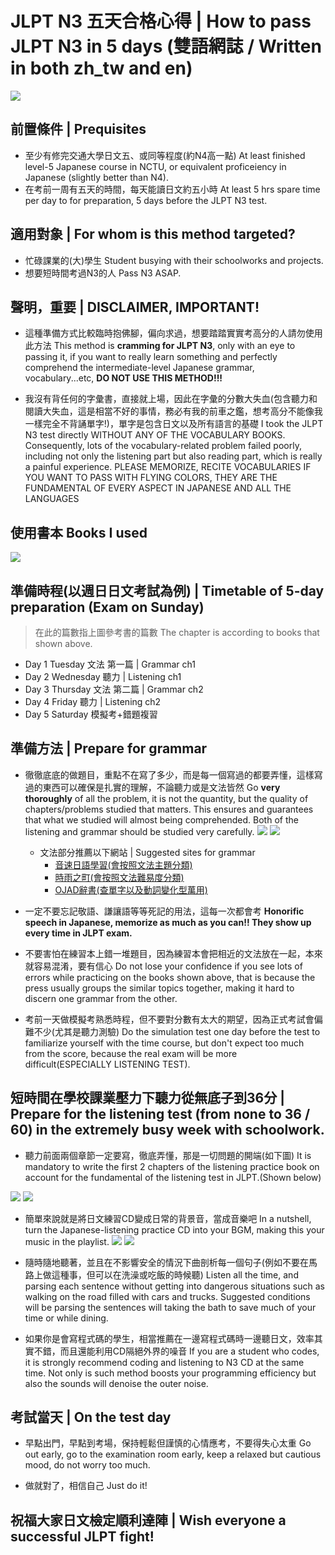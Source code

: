 # JLPT N3 五天合格心得 | How to pass JLPT N3 in 5 days (雙語網誌 / Written in both zh_tw and en)
![](https://i.imgur.com/YDdUU0q.png)

## 前置條件 | Prequisites
* 至少有修完交通大學日文五、或同等程度(約N4高一點) 
At least finished level-5 Japanese course in NCTU, or equivalent proficeiency in Japanese (slightly better than N4).
* 在考前一周有五天的時間，每天能讀日文約五小時 
At least 5 hrs spare time per day to for preparation, 5 days before the JLPT N3 test.

## 適用對象 | For whom is this method targeted?
* 忙碌課業的(大)學生 
Student busying with their schoolworks and projects.
* 想要短時間考過N3的人 
Pass N3 ASAP.

## 聲明，重要 | DISCLAIMER, IMPORTANT!
* 這種準備方式比較臨時抱佛腳，偏向求過，想要踏踏實實考高分的人請勿使用此方法 
This method is **cramming for JLPT N3**, only with an eye to passing it, if you want to really learn something and perfectly comprehend the intermediate-level Japanese grammar, vocabulary...etc, **DO NOT USE THIS METHOD!!!**

* 我沒有背任何的字彙書，直接就上場，因此在字彙的分數大失血(包含聽力和閱讀大失血，這是相當不好的事情，務必有我的前車之鑑，想考高分不能像我一樣完全不背誦單字!)，單字是包含日文以及所有語言的基礎 
I took the JLPT N3 test directly WITHOUT ANY OF THE VOCABULARY BOOKS. Consequently, lots of the vocabulary-related problem failed poorly, including not only the listening part but also reading part, which is really a painful experience. PLEASE MEMORIZE, RECITE VOCABULARIES IF YOU WANT TO PASS WITH FLYING COLORS, THEY ARE THE FUNDAMENTAL OF EVERY ASPECT IN JAPANESE AND ALL THE LANGUAGES


## 使用書本 Books I used

![](https://i.imgur.com/5fWNWWr.jpg)

## 準備時程(以週日日文考試為例) | Timetable of 5-day preparation (Exam on Sunday)
> 在此的篇數指上圖參考書的篇數 
>  The chapter is according to books that shown above.
* Day 1 Tuesday 文法 第一篇 | Grammar ch1
* Day 2 Wednesday 聽力 | Listening ch1
* Day 3 Thursday 文法 第二篇 | Grammar ch2
* Day 4 Friday 聽力 | Listening ch2
* Day 5 Saturday 模擬考+錯題複習

## 準備方法 | Prepare for grammar

* 徹徹底底的做題目，重點不在寫了多少，而是每一個寫過的都要弄懂，這樣寫過的東西可以確保是扎實的理解，不論聽力或是文法皆然
Go **very thoroughly** of all the problem, it is not the quantity, but the quality of chapters/problems studied that matters. This ensures and guarantees that what we studied will almost being comprehended. Both of the listening and grammar should be studied very carefully.
![](https://i.imgur.com/4mxEYvN.jpg)
![](https://i.imgur.com/InUMNT5.jpg)

    * 文法部分推薦以下網站 | Suggested sites for grammar
        * [音速日語學習(會按照文法主題分類)](https://jp.sonic-learning.com/)
        * [時雨之町(會按照文法難易度分類)](https://www.sigure.tw/learn-japanese/grammar/medium)
        * [OJAD辭書(查單字以及動詞變化型萬用)](http://www.gavo.t.u-tokyo.ac.jp/ojad/)

* 一定不要忘記敬語、謙讓語等等死記的用法，這每一次都會考
**Honorific speech in Japanese, memorize as much as you can!! They show up every time in JLPT exam.**

* 不要害怕在練習本上錯一堆題目，因為練習本會把相近的文法放在一起，本來就容易混淆，要有信心
Do not lose your confidence if you see lots of errors while practicing on the books shown above, that is because the press usually groups the similar topics together, making it hard to discern one grammar from the other.

* 考前一天做模擬考熟悉時程，但不要對分數有太大的期望，因為正式考試會偏難不少(尤其是聽力測驗)
Do the simulation test one day before the test to familiarize yourself with the time course, but don't expect too much from the score, because the real exam will be more difficult(ESPECIALLY LISTENING TEST).
## 短時間在學校課業壓力下聽力從無底子到36分 | Prepare for the listening test (from none to 36 / 60) in the extremely busy week with schoolwork.

* 聽力前面兩個章節一定要寫，徹底弄懂，那是一切問題的開端(如下圖)
It is mandatory to write the first 2 chapters of the listening practice book on account for the fundamental of the listening test in JLPT.(Shown below)

![](https://i.imgur.com/t6SQ5Oq.jpg)
![](https://i.imgur.com/BNm2K75.jpg)

* 簡單來說就是將日文練習CD變成日常的背景音，當成音樂吧
In a nutshell, turn the Japanese-listening practice CD into your BGM, making this your music in the playlist.
![](https://i.imgur.com/xfLcNib.png)
![](https://i.imgur.com/yaD7v7O.jpg)

* 隨時隨地聽著，並且在不影響安全的情況下曲剖析每一個句子(例如不要在馬路上做這種事，但可以在洗澡或吃飯的時候聽)
Listen all the time, and parsing each sentence without getting into dangerous situations such as walking on the road filled with cars and trucks. Suggested conditions will be parsing the sentences will taking the bath to save much of your time or while dining.

* 如果你是會寫程式碼的學生，相當推薦在一邊寫程式碼時一邊聽日文，效率其實不錯，而且還能利用CD隔絕外界的噪音
If you are a student who codes, it is strongly recommend coding and listening to N3 CD at the same time. Not only is such method boosts your programming efficiency but also the sounds will denoise the outer noise.

## 考試當天 | On the test day
* 早點出門，早點到考場，保持輕鬆但謹慎的心情應考，不要得失心太重
Go out early, go to the examination room early, keep a relaxed but cautious mood, do not worry too much.

* 做就對了，相信自己
Just do it!

## 祝福大家日文檢定順利達陣 | Wish everyone a successful JLPT fight!
